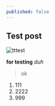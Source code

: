 ```yaml
---
published: false
---
```


## Test post
![tttest]({{site.baseurl}}/https://www.amazon.com/clouddrive/share/HMgBKcrS5mQSs0omtDkyLljYDVB0f1abs32h39aHvOx?ref_=cd_ph_share_link_copy)

**for testing**
_duh_

> ok
1. 111
2. 2222
3. 999



